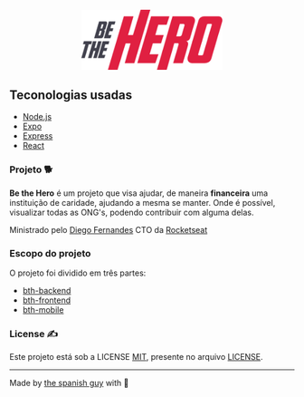 <h4 align="center">
<img src="bth-mobile/src/asstes/logo@3x.png" width="250px" /><br>
</h4>

## Teconologias usadas

- [Node.js](https://nodejs.org/en/)
- [Expo](https://expo.io/)
- [Express](https://expressjs.com/pt-br/)
- [React](https://pt-br.reactjs.org/)

### Projeto :dog2:

<b>Be the Hero</b> é um projeto que visa ajudar, de maneira <b>financeira</b> uma instituição de caridade, ajudando a mesma se manter.  Onde é possível, visualizar todas as ONG's, podendo contribuir com alguma delas.

Ministrado pelo [Diego Fernandes](https://github.com/diego3g) CTO da [Rocketseat](https://github.com/Rocketseat)



### Escopo do projeto

O projeto foi dividido em três partes:

- [bth-backend](https://github.com/the-spanish-guy/be-the-hero/tree/master/bth-backend)​
- [bth-frontend](https://github.com/the-spanish-guy/be-the-hero/tree/master/bth-frontend)
- [bth-mobile](https://github.com/the-spanish-guy/be-the-hero/tree/master/bth-mobile)



### License :writing_hand: 

Este projeto está sob a  LICENSE [MIT](https://en.wikipedia.org/wiki/MIT_License), presente no arquivo [LICENSE](https://github.com/the-spanish-guy/be-the-hero/blob/master/LICENSE).



---

Made by [the spanish guy](https://github.com/the-spanish-guy) with :purple_heart:


